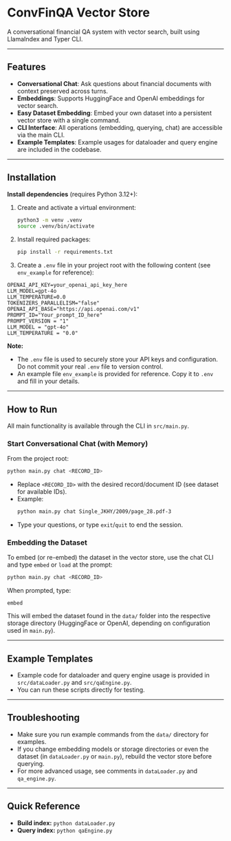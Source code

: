 # ConvFinQA Vector Store

A conversational financial QA system with vector search, built using LlamaIndex and Typer CLI.

---

## Features
- **Conversational Chat**: Ask questions about financial documents with context preserved across turns.
- **Embeddings**: Supports HuggingFace and OpenAI embeddings for vector search.
- **Easy Dataset Embedding**: Embed your own dataset into a persistent vector store with a single command.
- **CLI Interface**: All operations (embedding, querying, chat) are accessible via the main CLI.
- **Example Templates**: Example usages for dataloader and query engine are included in the codebase.

---

## Installation

**Install dependencies** (requires Python 3.12+):

1. Create and activate a virtual environment:
   ```bash
   python3 -m venv .venv
   source .venv/bin/activate
   ```

2. Install required packages:
   ```bash
   pip install -r requirements.txt
   ```

3. Create a `.env` file in your project root with the following content (see `env_example` for reference):
  ```env
  OPENAI_API_KEY=your_openai_api_key_here
  LLM_MODEL=gpt-4o
  LLM_TEMPERATURE=0.0
  TOKENIZERS_PARALLELISM="false"
  OPENAI_API_BASE="https://api.openai.com/v1"
  PROMPT_ID="Your_prompt_ID_here"
  PROMPT_VERSION = "1"
  LLM_MODEL = "gpt-4o"
  LLM_TEMPERATURE = "0.0"
  ```


**Note:**
- The `.env` file is used to securely store your API keys and configuration. Do not commit your real `.env` file to version control.
- An example file `env_example` is provided for reference. Copy it to `.env` and fill in your details.
---

## How to Run

All main functionality is available through the CLI in `src/main.py`.

### Start Conversational Chat (with Memory)
From the project root:


```bash
python main.py chat <RECORD_ID>
```

- Replace `<RECORD_ID>` with the desired record/document ID (see dataset for available IDs).
- Example:
  ```bash
  python main.py chat Single_JKHY/2009/page_28.pdf-3
  ```
- Type your questions, or type `exit`/`quit` to end the session.

### Embedding the Dataset

To embed (or re-embed) the dataset in the vector store, use the chat CLI and type `embed` or `load` at the prompt:

```bash
python main.py chat <RECORD_ID>
```

When prompted, type:

```
embed
```

This will embed the dataset found in the `data/` folder into the respective storage directory (HuggingFace or OpenAI, depending on configuration used in `main.py`).

---

## Example Templates

- Example code for dataloader and query engine usage is provided in `src/dataLoader.py` and `src/qaEngine.py`.
- You can run these scripts directly for testing.

---

## Troubleshooting
- Make sure you run example commands from the `data/` directory for examples.
- If you change embedding models or storage directories or even the dataset (in `dataLoader.py` or `main.py`), rebuild the vector store before querying.
- For more advanced usage, see comments in `dataLoader.py` and `qa_engine.py`.

---

## Quick Reference
- **Build index:** `python dataLoader.py`
- **Query index:** `python qaEngine.py`